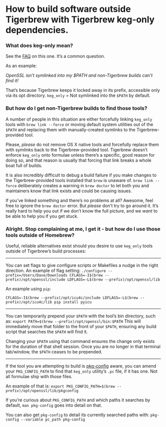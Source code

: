 # How to build software outside Tigerbrew with Tigerbrew keg-only dependencies.

### What does keg-only mean?

See the [FAQ](FAQ.md) on this one. It’s a common question.

As an example:

*OpenSSL isn’t symlinked into my $PATH and non-Tigerbrew builds can’t find it!*

That’s because Tigerbrew keeps it locked away in its prefix, accessible only via its opt directory. `keg_only` = Not symlinked into the `$PATH` by default.

### But how do I get non-Tigerbrew builds to find those tools?

A number of people in this situation are either forcefully linking `keg_only` tools with `brew link --force` or moving default system utilities out of the `$PATH` and replacing them with manually-created symlinks to the Tigerbrew-provided tool.

Please, *please* do not remove OS X native tools and forcefully replace them with symlinks back to the Tigerbrew-provided tool. Tigerbrew doesn’t enforce `keg_only` onto formulae unless there’s a specific, good reason for doing so, and that reason is usually that forcing that link breaks a whole boat full of builds.

It is also incredibly difficult to debug a build failure if you make changes to the Tigerbrew-provided tools installed that `brew` is unaware of. `brew link --force` deliberately creates a warning in `brew doctor` to let both you and maintainers know that link exists and could be causing issues.

If you’ve linked something and there’s no problems at all? Awesome, feel free to ignore the `brew doctor` error. But *please* don’t try to go around it. It’s really hard to help you out if we don’t know the full picture, and we *want* to be able to help you if you get stuck.

### Alright. Stop complaining at me, I get it - but how do I use those tools outside of Homebrew?

Useful, reliable alternatives exist should you desire to use `keg_only` tools outside of Tigerbrew’s build processes:

----
You can set flags to give configure scripts or Makefiles a nudge in the right direction. An example of flag setting:
   `./configure --prefix=/Users/Dave/Downloads CFLAGS=-I$(brew --prefix)/opt/openssl/include LDFLAGS=-L$(brew --prefix)/opt/openssl/lib`

An example using `pip`:

   `CFLAGS=-I$(brew --prefix)/opt/icu4c/include LDFLAGS=-L$(brew --prefix)/opt/icu4c/lib pip install pyicu`

----

You can temporarily prepend your `$PATH` with the tool’s bin directory, such as:
   `export PATH=$(brew --prefix)/opt/openssl/bin:$PATH`
This will immediately move that folder to the front of your `$PATH`, ensuring any build script that searches the `$PATH` will find it.

Changing your `$PATH` using that command ensures the change only exists for the duration of that shell session. Once you are no longer in that terminal tab/window, the `$PATH` ceases to be prepended.

----

If the tool you are attempting to build is [pkg-config](https://en.wikipedia.org/wiki/Pkg-config) aware, you can amend your `PKG_CONFIG_PATH` to find that `keg_only` utility’s `.pc` file, if it has one. Not all formulae ship with those files.

An example of that is:
   `export PKG_CONFIG_PATH=$(brew --prefix)/opt/openssl/lib/pkgconfig `

If you’re curious about `PKG_CONFIG_PATH` and which paths it searches by default, `man pkg-config` goes into detail on that.

You can also get `pkg-config` to detail its currently searched paths with:
   `pkg-config --variable pc_path pkg-config`
